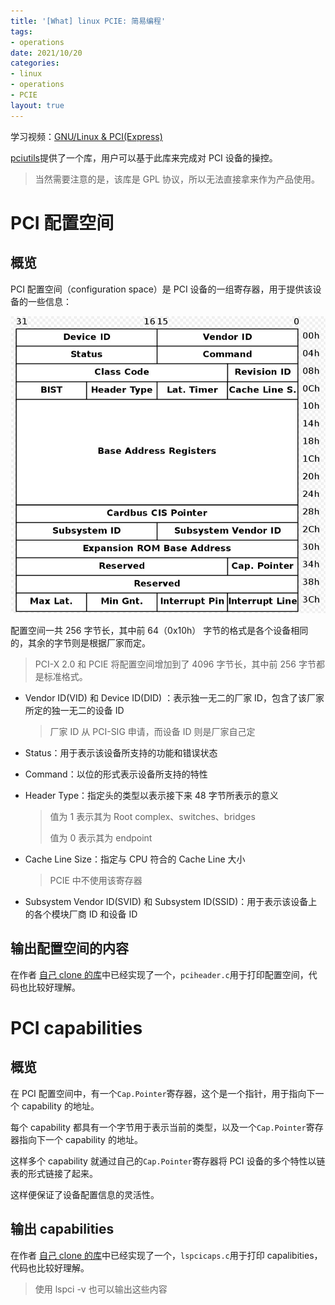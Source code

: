 ```yaml
---
title: '[What] linux PCIE: 简易编程'
tags: 
- operations
date: 2021/10/20
categories: 
- linux
- operations
- PCIE
layout: true
---
```


学习视频：[GNU/Linux & PCI(Express)](https://www.youtube.com/playlist?list=PLCGpd0Do5-I1hZpk8zi9Zh7SCnHrIQlgT)

[pciutils](https://github.com/pciutils/pciutils)提供了一个库，用户可以基于此库来完成对 PCI 设备的操控。

> 当然需要注意的是，该库是 GPL 协议，所以无法直接拿来作为产品使用。

<!--more-->

# PCI 配置空间

## 概览

PCI 配置空间（configuration space）是 PCI 设备的一组寄存器，用于提供该设备的一些信息：

![](./pic/pcie_header.jpg)

配置空间一共 256 字节长，其中前 64（0x10h） 字节的格式是各个设备相同的，其余的字节则是根据厂家而定。

> PCI-X 2.0 和 PCIE 将配置空间增加到了 4096 字节长，其中前 256 字节都是标准格式。

- Vendor ID(VID)  和 Device ID(DID) ：表示独一无二的厂家 ID，包含了该厂家所定的独一无二的设备 ID

  > 厂家 ID 从 PCI-SIG 申请，而设备 ID 则是厂家自己定

- Status：用于表示该设备所支持的功能和错误状态

- Command：以位的形式表示设备所支持的特性

- Header Type：指定头的类型以表示接下来 48 字节所表示的意义

  > 值为 1 表示其为 Root complex、switches、bridges
  >
  > 值为 0 表示其为 endpoint

- Cache Line Size：指定与 CPU 符合的 Cache Line 大小

  > PCIE 中不使用该寄存器

- Subsystem Vendor ID(SVID) 和 Subsystem ID(SSID)：用于表示该设备上的各个模块厂商 ID 和设备 ID

## 输出配置空间的内容

在作者 [自己 clone 的库](https://github.com/Johannes4Linux/pciutils)中已经实现了一个，`pciheader.c`用于打印配置空间，代码也比较好理解。

# PCI capabilities

## 概览

在 PCI 配置空间中，有一个`Cap.Pointer`寄存器，这个是一个指针，用于指向下一个 capability 的地址。

每个 capability 都具有一个字节用于表示当前的类型，以及一个`Cap.Pointer`寄存器指向下一个 capability 的地址。

这样多个 capability 就通过自己的`Cap.Pointer`寄存器将 PCI 设备的多个特性以链表的形式链接了起来。

这样便保证了设备配置信息的灵活性。

## 输出 capabilities

在作者 [自己 clone 的库](https://github.com/Johannes4Linux/pciutils)中已经实现了一个，`lspcicaps.c`用于打印 capalibities，代码也比较好理解。

> 使用 lspci -v 也可以输出这些内容

